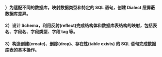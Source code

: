 <h4>）为适配不同的数据库，映射数据类型和特定的 SQL 语句，创建 Dialect 层屏蔽数据库差异。
<h4>2）设计 Schema，利用反射(reflect)完成结构体和数据库表结构的映射，包括表名、字段名、字段类型、字段 tag 等。
<h4>3）构造创建(create)、删除(drop)、存在性(table exists) 的 SQL 语句完成数据库表的基本操作。